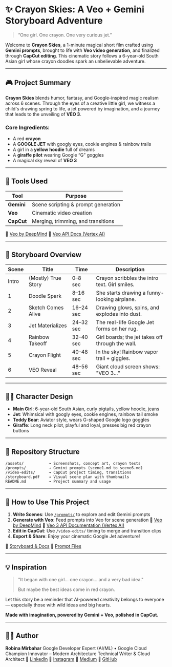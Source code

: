 # ✨ Crayon Skies: A Veo + Gemini Storyboard Adventure

> “One girl. One crayon. One very curious jet.”

Welcome to **Crayon Skies**, a 1-minute magical short film crafted using **Gemini prompts**, brought to life with **Veo video generation**, and finalized through **CapCut editing**. This cinematic story follows a 6-year-old South Asian girl whose crayon doodles spark an unbelievable adventure.

---

## 🎮 Project Summary

**Crayon Skies** blends humor, fantasy, and Google-inspired magic realism across 6 scenes. Through the eyes of a creative little girl, we witness a child's drawing spring to life, a jet powered by imagination, and a journey that leads to the unveiling of **VEO 3**.

### Core Ingredients:

* A red **crayon**
* A **GOOGLE JET** with googly eyes, cookie engines & rainbow trails
* A girl in a **yellow hoodie** full of dreams
* A **giraffe pilot** wearing Google “G” goggles
* A magical sky reveal of **VEO 3**

---

## 🔧 Tools Used

| Tool       | Purpose                             |
| ---------- | ----------------------------------- |
| **Gemini** | Scene scripting & prompt generation |
| **Veo**    | Cinematic video creation            |
| **CapCut** | Merging, trimming, and transitions  |

🔗 [Veo by DeepMind](https://deepmind.google/models/veo/)
🔗 [Veo API Docs (Vertex AI)](https://cloud.google.com/vertex-ai/generative-ai/docs/models/veo/3-0-generate-preview)

---

## 📖 Storyboard Overview

| Scene | Title               | Time      | Description                                      |
| ----- | ------------------- | --------- | ------------------------------------------------ |
| Intro | (Mostly) True Story | 0–8 sec   | Crayon scribbles the intro text. Girl smiles.    |
| 1     | Doodle Spark        | 8–16 sec  | She starts drawing a funny-looking airplane.     |
| 2     | Sketch Comes Alive  | 16–24 sec | Drawing glows, spins, and explodes into dust.    |
| 3     | Jet Materializes    | 24–32 sec | The real-life Google Jet forms on her rug.       |
| 4     | Rainbow Takeoff     | 32–40 sec | Girl boards; the jet takes off through the wall. |
| 5     | Crayon Flight       | 40–48 sec | In the sky! Rainbow vapor trail + giggles.       |
| 6     | VEO Reveal          | 48–56 sec | Giant cloud screen shows: "VEO 3..."             |

---

## 🧘️‍♀️ Character Design

* **Main Girl**: 6-year-old South Asian, curly pigtails, yellow hoodie, jeans
* **Jet**: Whimsical with googly eyes, cookie engines, rainbow tail smoke
* **Teddy Bear**: Aviator style, wears G-shaped Google logo goggles
* **Giraffe**: Long neck pilot, playful and loyal, presses big red crayon buttons

---

## 🚀 Repository Structure

```
/assets/           → Screenshots, concept art, crayon tests
/prompts/          → Gemini prompts (scene1.md to scene6.md)
/video-edits/      → CapCut project timing, transitions
/storyboard.pdf    → Visual scene plan with thumbnails
README.md          → Project summary and usage
```

---

## 🎉 How to Use This Project

1. **Write Scenes**: Use [`/prompts/`](https://github.com/RobinaMirbahar/crayon-skies-veo3-/blob/main/prompts.md) to explore and edit Gemini prompts
2. **Generate with Veo**: Feed prompts into Veo for scene generation
   🔗 [Veo by DeepMind](https://deepmind.google/models/veo/)
   🔗 [Veo 3 API Documentation (Vertex AI)](https://cloud.google.com/vertex-ai/generative-ai/docs/models/veo/3-0-generate-preview)
3. **Edit in CapCut**: Use `/video-edits/` timing to merge and transition clips
4. **Export & Share**: Enjoy your cinematic Google Jet adventure!

📄 [Storyboard & Docs](https://github.com/RobinaMirbahar/crayon-skies-veo3)
📂 [Prompt Files](https://github.com/RobinaMirbahar/crayon-skies-veo3-/blob/main/prompts.md)

---

## 💡 Inspiration

> "It began with one girl... one crayon... and a very bad idea."
>
> But maybe the best ideas come in red crayon.

Let this story be a reminder that AI-powered creativity belongs to everyone — especially those with wild ideas and big hearts.

**Made with imagination, powered by Gemini + Veo, polished in CapCut.**

---

## 👩‍💻 Author

**Robina Mirbahar**
Google Developer Expert (AI/ML) • Google Cloud Champion Innovator – Modern Architecture
Technical Writer & Cloud Architect
🔗 [LinkedIn](https://www.linkedin.com/in/robinamirbahar)
🔗 [Instagram](https://instagram.com/robinamirbahar)
🔗 [Medium](https://medium.com/@robinamirbahar)
🔗 [GitHub](https://github.com/RobinaMirbahar)
